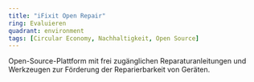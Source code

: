```yaml
---
title: "iFixit Open Repair"
ring: Evaluieren
quadrant: environment
tags: [Circular Economy, Nachhaltigkeit, Open Source]
---
```


Open-Source-Plattform mit frei zugänglichen Reparaturanleitungen und Werkzeugen zur Förderung der Reparierbarkeit von Geräten.
